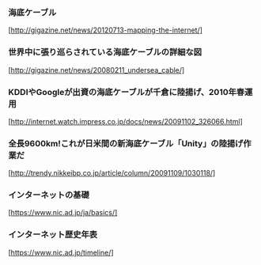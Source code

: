 

### 海底ケーブル
[http://gigazine.net/news/20120713-mapping-the-internet/]

### 世界中に張り巡らされている海底ケーブルの詳細な図
[http://gigazine.net/news/20080211_undersea_cable/]

### KDDIやGoogleが出資の海底ケーブルが千倉に陸揚げ、2010年春運用
[http://internet.watch.impress.co.jp/docs/news/20091102_326066.html]

### 全長9600km!これが日米間の新海底ケーブル「Unity」の陸揚げ作業だ
[http://trendy.nikkeibp.co.jp/article/column/20091109/1030118/]

### インターネットの基礎
[https://www.nic.ad.jp/ja/basics/]

### インターネット歴史年表
[https://www.nic.ad.jp/timeline/]
